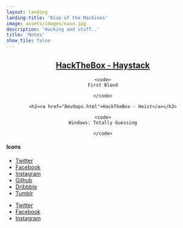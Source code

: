 ```yaml
---
layout: landing
landing-title: 'Rise of the Machines'
image: assets/images/nasa.jpg
description: 'Hacking and stuff..'
title: 'Notes'
show_tile: false
---
```


<div style="text-align:center"> 
    <h2> <a href="HayStack.html">HackTheBox - Haystack </a> </h2> 
    
    <code>
    First Blood

    </code>
    
    <h2><a href="DevOops.html">HackTheBox - Heist</a></h2>

    <code>
    Windows: Totally Guessing

    </code>

</div>

<h4>Icons</h4>
<ul class="icons">
  <li><a href="#" class="icon fa-twitter"><span class="label">Twitter</span></a></li>
  <li><a href="#" class="icon fa-facebook"><span class="label">Facebook</span></a></li>
  <li><a href="#" class="icon fa-instagram"><span class="label">Instagram</span></a></li>
  <li><a href="#" class="icon fa-github"><span class="label">Github</span></a></li>
  <li><a href="#" class="icon fa-dribbble"><span class="label">Dribbble</span></a></li>
  <li><a href="#" class="icon fa-tumblr"><span class="label">Tumblr</span></a></li>
</ul>
<ul class="icons">
  <li><a href="#" class="icon alt fa-twitter"><span class="label">Twitter</span></a></li>
  <li><a href="#" class="icon alt fa-facebook"><span class="label">Facebook</span></a></li>
  <li><a href="#" class="icon alt fa-instagram"><span class="label">Instagram</span></a></li>
</ul>
